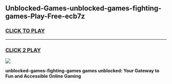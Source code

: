 
## Unblocked-Games-unblocked-games-fighting-games-Play-Free-ecb7z
<h3>
<a href="https://premium76.site?title=unblocked-games-fighting-games&ref=18A">CLICK TO PLAY</a></h3>
<hr>

<h3>
<a href="https://premium76.site?title=unblocked-games-fighting-games&ref=18A">CLICK 2 PLAY</a>
  
</h3>

<a href="https://premium76.site?title=unblocked-games-fighting-games&ref=18A"><img src="https://clearcache.store/games.png"></a>


**unblocked-games-fighting-games games unblocked: Your Gateway to Fun and Accessible Online Gaming**
